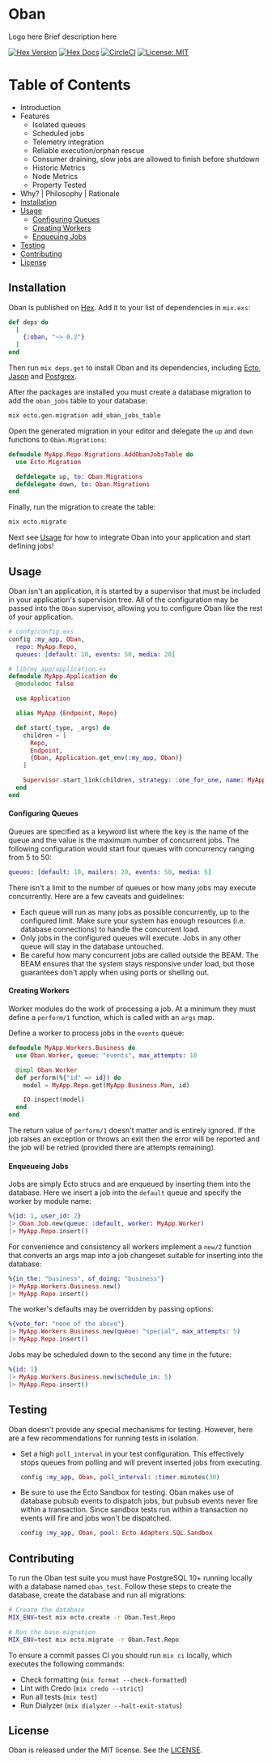 # Oban

Logo here
Brief description here

[![Hex Version](https://img.shields.io/hexpm/v/oban.svg)](https://hex.pm/packages/oban)
[![Hex Docs](http://img.shields.io/badge/hex.pm-docs-green.svg?style=flat)](https://hexdocs.pm/oban)
[![CircleCI](https://circleci.com/gh/sorentwo/oban.svg?style=svg)](https://circleci.com/gh/sorentwo/oban)
[![License: MIT](https://img.shields.io/badge/License-MIT-blue.svg)](https://opensource.org/licenses/MIT)

# Table of Contents

- Introduction
- Features
  - Isolated queues
  - Scheduled jobs
  - Telemetry integration
  - Reliable execution/orphan rescue
  - Consumer draining, slow jobs are allowed to finish before shutdown
  - Historic Metrics
  - Node Metrics
  - Property Tested
- Why? | Philosophy | Rationale
- [Installation](#Installation)
- [Usage](#Usage)
  - [Configuring Queues](#Configuring-Queues)
  - [Creating Workers](#Creating-Workers)
  - [Enqueuing Jobs](#Enqueueing-Jobs)
- [Testing](#Testing)
- [Contributing](#Contributing)
- [License](#License)

## Installation

Oban is published on [Hex](https://hex.pm/oban). Add it to your list of
dependencies in `mix.exs`:

```elixir
def deps do
  [
    {:oban, "~> 0.2"}
  ]
end
```

Then run `mix deps.get` to install Oban and its dependencies, including
[Ecto][ecto], [Jason][jason] and [Postgrex][postgrex].

After the packages are installed you must create a database migration to
add the `oban_jobs` table to your database:

```bash
mix ecto.gen.migration add_oban_jobs_table
```

Open the generated migration in your editor and delegate the `up` and `down`
functions to `Oban.Migrations`:

```elixir
defmodule MyApp.Repo.Migrations.AddObanJobsTable do
  use Ecto.Migration

  defdelegate up, to: Oban.Migrations
  defdelegate down, to: Oban.Migrations
end
```

Finally, run the migration to create the table:

```bash
mix ecto.migrate
```

Next see [Usage](#Usage) for how to integrate Oban into your application and
start defining jobs!

[ecto]: https::/hex.pm/ecto
[jason]: https::/hex.pm/jason
[postgrex]: https::/hex.pm/postgrex

## Usage

Oban isn't an application, it is started by a supervisor that must be included in your
application's supervision tree.  All of the configuration may be passed into the `Oban`
supervisor, allowing you to configure Oban like the rest of your application.

```elixir
# confg/config.exs
config :my_app, Oban,
  repo: MyApp.Repo,
  queues: [default: 10, events: 50, media: 20]

# lib/my_app/application.ex
defmodule MyApp.Application do
  @moduledoc false

  use Application

  alias MyApp.{Endpoint, Repo}

  def start(_type, _args) do
    children = [
      Repo,
      Endpoint,
      {Oban, Application.get_env(:my_app, Oban)}
    ]

    Supervisor.start_link(children, strategy: :one_for_one, name: MyApp.Supervisor)
  end
end
```

#### Configuring Queues

Queues are specified as a keyword list where the key is the name of the queue
and the value is the maximum number of concurrent jobs. The following
configuration would start four queues with concurrency ranging from 5 to 50:

```elixir
queues: [default: 10, mailers: 20, events: 50, media: 5]
```

There isn't a limit to the number of queues or how many jobs may execute
concurrently. Here are a few caveats and guidelines:

* Each queue will run as many jobs as possible concurrently, up to the
  configured limit. Make sure your system has enough resources (i.e. database
  connections) to handle the concurrent load.
* Only jobs in the configured queues will execute. Jobs in any other queue
  will stay in the database untouched.
* Be careful how many concurrent jobs are called outside the BEAM. The BEAM
  ensures that the system stays responsive under load, but those guarantees
  don't apply when using ports or shelling out.

#### Creating Workers

Worker modules do the work of processing a job. At a minimum they must define a
`perform/1` function, which is called with an `args` map.

Define a worker to process jobs in the `events` queue:

```elixir
defmodule MyApp.Workers.Business do
  use Oban.Worker, queue: "events", max_attempts: 10

  @impl Oban.Worker
  def perform(%{"id" => id}) do
    model = MyApp.Repo.get(MyApp.Business.Man, id)

    IO.inspect(model)
  end
end
```

The return value of `perform/1` doesn't matter and is entirely ignored. If the
job raises an exception or throws an exit then the error will be reported and
the job will be retried (provided there are attempts remaining).

#### Enqueueing Jobs

Jobs are simply Ecto strucs and are enqueued by inserting them into the
database. Here we insert a job into the `default` queue and specify the worker
by module name:

```elixir
%{id: 1, user_id: 2}
|> Oban.Job.new(queue: :default, worker: MyApp.Worker)
|> MyApp.Repo.insert()
```

For convenience and consistency all workers implement a `new/2` function that
converts an args map into a job changeset suitable for inserting into the
database:

```elixir
%{in_the: "business", of_doing: "business"}
|> MyApp.Workers.Business.new()
|> MyApp.Repo.insert()
```

The worker's defaults may be overridden by passing options:

```elixir
%{vote_for: "none of the above"}
|> MyApp.Workers.Business.new(queue: "special", max_attempts: 5)
|> MyApp.Repo.insert()
```

Jobs may be scheduled down to the second any time in the future:

```elixir
%{id: 1}
|> MyApp.Workers.Business.new(schedule_in: 5)
|> MyApp.Repo.insert()
```

## Testing

Oban doesn't provide any special mechanisms for testing. However, here are a few
recommendations for running tests in isolation.

* Set a high `poll_interval` in your test configuration. This effectively stops
  queues from polling and will prevent inserted jobs from executing.

  ```elixir
  config :my_app, Oban, poll_interval: :timer.minutes(30)
  ```

* Be sure to use the Ecto Sandbox for testing. Oban makes use of database pubsub
  events to dispatch jobs, but pubsub events never fire within a transaction.
  Since sandbox tests run within a transaction no events will fire and jobs
  won't be dispatched.

  ```elixir
  config :my_app, Oban, pool: Ecto.Adapters.SQL.Sandbox
  ```

## Contributing

To run the Oban test suite you must have PostgreSQL 10+ running locally with a
database named `oban_test`. Follow these steps to create the database, create
the database and run all migrations:

```bash
# Create the database
MIX_ENV=test mix ecto.create -r Oban.Test.Repo

# Run the base migration
MIX_ENV=test mix ecto.migrate -r Oban.Test.Repo
```

To ensure a commit passes CI you should run `mix ci` locally, which executes the
following commands:

* Check formatting (`mix format --check-formatted`)
* Lint with Credo (`mix credo --strict`)
* Run all tests (`mix test`)
* Run Dialyzer (`mix dialyzer --halt-exit-status`)

## License

Oban is released under the MIT license. See the [LICENSE](LICENSE.txt).
